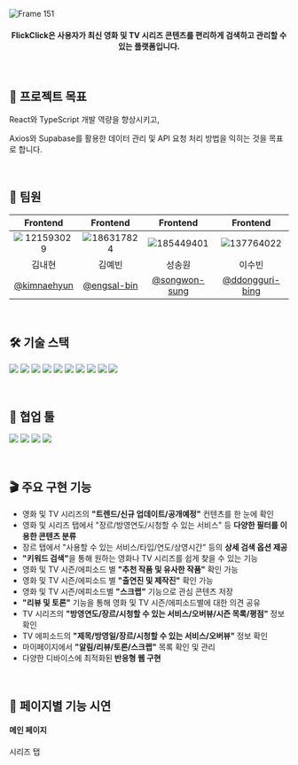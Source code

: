 ![Frame 151](https://github.com/user-attachments/assets/2e668af3-5ea1-4968-b030-3d4c3be5d47f)
<h4 align="center">FlickClick은 사용자가 최신 영화 및 TV 시리즈 콘텐츠를 편리하게 검색하고 관리할 수 있는 플랫폼입니다.</h4>
<br/>

<h2>🎯 프로젝트 목표</h2>
<p>React와 TypeScript 개발 역량을 향상시키고,</p>
<p>Axios와 Supabase를 활용한 데이터 관리 및 API 요청 처리 방법을 익히는 것을 목표로 합니다.</p>
<br/>

<h2>🤝 팀원</h2>

| Frontend | Frontend | Frontend | Frontend |
| :---: | :---: | :---: | :---: |
|![121593029](https://github.com/user-attachments/assets/025d0abf-73b8-4431-9ddd-051b2e5039b6)|![186317824](https://github.com/user-attachments/assets/57a72a8d-bc9a-4854-a79b-99b8c418df02)|![185449401](https://github.com/user-attachments/assets/d02ac9e6-3d29-457b-bc5f-228609972170)|![137764022](https://github.com/user-attachments/assets/6e3d4826-de16-4a62-b227-ff81e3647eb0)|
| 김내현 | 김예빈 | 성송원 | 이수빈 |
| [@kimnaehyun](https://github.com/kimnaehyun) | [@engsal-bin](https://github.com/engsal-bin) | [@songwon-sung](https://github.com/songwon-sung) | [@ddongguri-bing](https://github.com/ddongguri-bing) |
<br/>

<h2>🛠️ 기술 스택</h2>

![](https://img.shields.io/badge/typescript-3178C6?style=for-the-badge&logo=typescript&logoColor=white)
![](https://img.shields.io/badge/react-61DAFB?style=for-the-badge&logo=react&logoColor=black)
![](https://img.shields.io/badge/reactrouter-CA4245?style=for-the-badge&logo=reactrouter&logoColor=white)
![](https://img.shields.io/badge/reactquery-FF4154?style=for-the-badge&logo=reactquery&logoColor=white)
![](https://img.shields.io/badge/tailwindcss-06B6D4?style=for-the-badge&logo=tailwindcss&logoColor=white)
![](https://img.shields.io/badge/swiper-6332F6?style=for-the-badge&logo=swiper&logoColor=white)
![](https://img.shields.io/badge/supabase-3FCF8E?style=for-the-badge&logo=supabase&logoColor=white)
![](https://img.shields.io/badge/axios-5A29E4?style=for-the-badge&logo=axios&logoColor=white)
![](https://img.shields.io/badge/npm-CB3837?style=for-the-badge&logo=npm&logoColor=white)
![](https://img.shields.io/badge/netlify-00C7B7?style=for-the-badge&logo=netlify&logoColor=white)

<br/>

<h2>📝 협업 툴</h2>

![](https://img.shields.io/badge/Git-F05032?style=for-the-badge&logo=gitn&logoColor=white)
![](https://img.shields.io/badge/github-181717?style=for-the-badge&logo=github&logoColor=white)
![](https://img.shields.io/badge/notion-000000?style=for-the-badge&logo=notion&logoColor=white)
![](https://img.shields.io/badge/figma-F24E1E?style=for-the-badge&logo=figma&logoColor=white)

<br/>

<h2>🎬 주요 구현 기능</h2>

- 영화 및 TV 시리즈의 <strong>"트렌드/신규 업데이트/공개예정"</strong> 컨텐츠를 한 눈에 확인
- 영화 및 시리즈 탭에서 "장르/방영연도/시청할 수 있는 서비스" 등 <strong>다양한 필터를 이용한 콘텐츠 분류</strong>
- 장르 탭에서 "사용할 수 있는 서비스/타입/연도/상영시간" 등의 <strong>상세 검색 옵션 제공</strong>
- <strong>"키워드 검색"</strong>을 통해 원하는 영화나 TV 시리즈를 쉽게 찾을 수 있는 기능
- 영화 및 TV 시즌/에피소드 별 <strong>"추천 작품 및 유사한 작품"</strong> 확인 가능
- 영화 및 TV 시즌/에피소드 별 <strong>"출연진 및 제작진"</strong> 확인 가능
- 영화 및 TV 시즌/에피소드별 <strong>"스크랩"</strong> 기능으로 관심 콘텐츠 저장
- <strong>"리뷰 및 토론"</strong> 기능을 통해 영화 및 TV 시즌/에피소드별에 대한 의견 공유
- TV 시리즈의 <strong>"방영연도/장르/시청할 수 있는 서비스/오버뷰/시즌 목록/평점"</strong> 정보 확인
- TV 에피소드의 <strong>"제목/방영일/장르/시청할 수 있는 서비스/오버뷰"</strong> 정보 확인
- 마이페이지에서 <strong>"알림/리뷰/토론/스크랩"</strong> 목록 확인 및 관리
- 다양한 디바이스에 최적화된<strong> 반응형 웹 구현</strong>

<br/>

<h2>🎥 페이지별 기능 시연</h2>
<h4>메인 페이지</h4>

<p>시리즈 탭</p>

